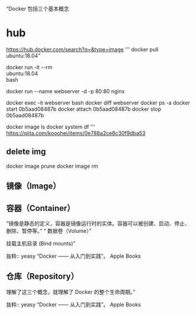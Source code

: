 “Docker 包括三个基本概念
# hub
https://hub.docker.com/search?q=&type=image
'''
docker pull ubuntu:18.04”

docker run -it --rm \
    ubuntu:18.04 \
    bash
    
docker run --name webserver -d -p 80:80 nginx

docker exec -it webserver bash
docker diff webserver
docker ps -a
docker start 0b5aad08487b
docker attach 0b5aad08487b
docker stop 0b5aad08487b

docker image ls
docker system df
'''
https://qiita.com/kooohei/items/0e788a2ce8c30f9dba53

## delete img
docker image prune
docker image rm 
## 镜像（Image）

## 容器（Container）
“镜像是静态的定义，容器是镜像运行时的实体。容器可以被创建、启动、停止、删除、暂停等。”
“ 数据卷（Volume）”

挂载主机目录 (Bind mounts)”

抜粋:: yeasy  “Docker —— 从入门到实践”。 Apple Books  

## 仓库（Repository）

理解了这三个概念，就理解了 Docker 的整个生命周期。”

抜粋:: yeasy  “Docker —— 从入门到实践”。 Apple Books  
